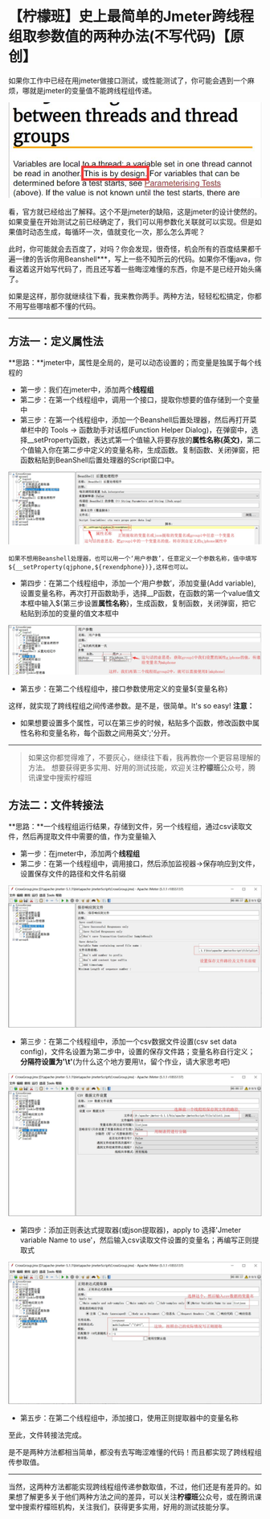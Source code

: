 # 【柠檬班】史上最简单的Jmeter跨线程组取参数值的两种办法(不写代码)【原创】

如果你工作中已经在用jmeter做接口测试，或性能测试了，你可能会遇到一个麻烦，哪就是jmeter的变量值不能跨线程组传递。

![p1.jpg](image/p1.jpg)

看，官方就已经给出了解释。这个不是jmeter的缺陷，这是jmeter的设计使然的。如果变量在开始测试之前已经确定了，我们可以用参数化关联就可以实现。但是如果值时动态生成，每循环一次，值就变化一次，那么怎么弄呢？

此时，你可能就会去百度了，对吗？你会发现，很奇怪，机会所有的百度结果都千遍一律的告诉你用Beanshell***，写上一些不知所云的代码。如果你不懂java，你看这着这开始写代码了，而且还写着一些晦涩难懂的东西，你是不是已经开始头痛了。

如果是这样，那你就继续往下看，我来教你两手。两种方法，轻轻松松搞定，你都不用写些哪啥都不懂的代码。

---
## 方法一：定义属性法
**思路：**jmeter中，属性是全局的，是可以动态设置的；而变量是独属于每个线程的
+ 第一步：我们在jmeter中，添加两个**线程组**
+ 第二步：在第一个线程组中，调用一个接口，提取你想要的值存储到一个变量中
+ 第三步：在第一个线程组中，添加一个Beanshell后置处理器，然后再打开菜单栏中的 Tools -> 函数助手对话框(Function Helper Dialog)，在弹窗中，选择__setProperty函数，表达式第一个值输入将要存放的**属性名称(英文)**，第二个值输入你在第二步中定义的变量名称，生成函数。复制函数、关闭弹窗，把函数粘贴到BeanShell后置处理器的Script窗口中。

![p2.jpg](image/p2.jpg "setproperties")

    如果不想用Beanshell处理器，也可以用一个‘用户参数’，任意定义一个参数名称，值中填写 ${__setProperty(qjphone,${rexendphone})},这样也可以。
+ 第四步：在第二个线程组中，添加一个‘用户参数’，添加变量(Add variable),设置变量名称，再次打开函数助手，选择__P函数，在函数的第一个value值文本框中输入${第三步设置**属性名称**}，生成函数，复制函数，关闭弹窗，把它粘贴到添加的变量的值文本框中

![p3.jpg](image/p3.jpg "useproperties")

+ 第五步：在第二个线程组中，接口参数使用定义的变量${变量名称}

这样，就实现了跨线程组之间传递参数。是不是，很简单。It's so easy!
**注意：**
   - 如果想要设置多个属性，可以在第三步的时候，粘贴多个函数，修改函数中属性名称和变量名称，每个函数之间用英文';'分开。

---
> 如果这你都觉得难了，不要灰心，继续往下看，我再教你一个更容易理解的方法。
> 想要获得更多实用、好用的测试技能，欢迎关注**柠檬班**公众号，腾讯课堂中搜索柠檬班

## 方法二：文件转接法
**思路：**一个线程组运行结果，存储到文件，另一个线程组，通过csv读取文件，然后再提取文件中需要的值，作为变量输入
+ 第一步：在jmeter中，添加两个**线程组**
+ 第二步：在第一个线程组中，调用接口，然后添加监视器->保存响应到文件，设置保存文件的路径和文件名前缀

![p4.jpg](image/p4.jpg "savefile")

+ 第三步：在第二个线程组中，添加一个csv数据文件设置(csv set data config)，文件名设置为第二步中，设置的保存文件路；变量名称自行定义；**分隔符设置为'\t'**(为什么这个地方要用\t，留个作业，请大家思考吧)

![p5.jpg](image/p5.jpg "csvread")

+ 第四步：添加正则表达式提取器(或json提取器)，apply to 选择'Jmeter variable Name to use'，然后输入csv读取文件设置的变量名；再编写正则提取式

![p6.jpg](image/p6.jpg "useregular")

+ 第五步：在第二个线程组中，添加接口，使用正则提取器中的变量名称

至此，文件转接法完成。

是不是两种方法都相当简单，都没有去写晦涩难懂的代码！而且都实现了跨线程组传参取值。

---
当然，这两种方法都能实现跨线程组传递参数取值，不过，他们还是有差异的。如果想了解更多关于他们两种方法之间的差异，可以关注**柠檬班**公众号，或在腾讯课堂中搜索柠檬班机构，关注我们，获得更多实用，好用的测试技能分享。


